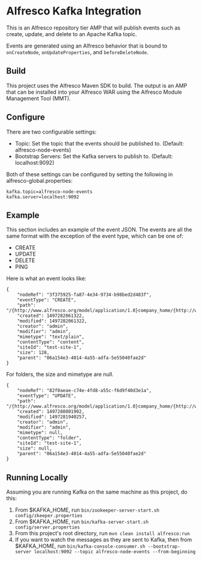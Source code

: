 # Alfresco Kafka Integration

This is an Alfresco repository tier AMP that will publish events such as create, update, and delete to an Apache Kafka
topic.

Events are generated using an Alfresco behavior that is bound to `onCreateNode`, `onUpdateProperties`, and `beforeDeleteNode`.

## Build

This project uses the Alfresco Maven SDK to build. The output is an AMP that can be installed into your Alfresco WAR
using the Alfresco Module Management Tool (MMT).

## Configure

There are two configurable settings:

* Topic: Set the topic that the events should be published to. (Default: alfresco-node-events)
* Bootstrap Servers: Set the Kafka servers to publish to. (Default: localhost:9092)

Both of these settings can be configured by setting the following in alfresco-global.properties:

    kafka.topic=alfresco-node-events
    kafka.server=localhost:9092

## Example

This section includes an example of the event JSON. The events are all the same format with the exception of the event
type, which can be one of:

* CREATE
* UPDATE
* DELETE
* PING

Here is what an event looks like:

    {
	    "nodeRef": "3f375925-fa87-4e34-9734-b98bed2d483f",
	    "eventType": "CREATE",
	    "path": "/{http://www.alfresco.org/model/application/1.0}company_home/{http://www.alfresco.org/model/site/1.0}sites/{http://www.alfresco.org/model/content/1.0}swsdp/{http://www.alfresco.org/model/content/1.0}documentLibrary/{http://www.alfresco.org/model/content/1.0}test/{http://www.alfresco.org/model/content/1.0}test2.txt",
        "created": 1497282061322,
        "modified": 1497282061322,
        "creator": "admin",
        "modifier": "admin",
        "mimetype": "text/plain",
        "contentType": "content",
        "siteId": "test-site-1",
        "size": 128,
        "parent": "06a154e3-4014-4a55-adfa-5e55040fae2d"
	}

For folders, the size and mimetype are null.

    {
    	"nodeRef": "82f0aeae-c74e-4fd8-a55c-f6d9f40d3e1a",
    	"eventType": "UPDATE",
    	"path": "/{http://www.alfresco.org/model/application/1.0}company_home/{http://www.alfresco.org/model/site/1.0}sites/{http://www.alfresco.org/model/content/1.0}swsdp/{http://www.alfresco.org/model/content/1.0}documentLibrary/{http://www.alfresco.org/model/content/1.0}test/{http://www.alfresco.org/model/content/1.0}test1",
    	"created": 1497280801902,
    	"modified": 1497281940257,
    	"creator": "admin",
    	"modifier": "admin",
    	"mimetype": null,
    	"contentType": "folder",
        "siteId": "test-site-1",
    	"size": null,
    	"parent": "06a154e3-4014-4a55-adfa-5e55040fae2d"
    }

## Running Locally

Assuming you are running Kafka on the same machine as this project, do this:

1. From $KAFKA_HOME, run `bin/zookeeper-server-start.sh config/zkeeper.properties`
2. From $KAFKA_HOME, run `bin/kafka-server-start.sh config/server.properties`
3. From this project's root directory, run `mvn clean install alfresco:run`
4. If you want to watch the messages as they are sent to Kafka, then from $KAFKA_HOME, run `bin/kafka-console-consumer.sh --bootstrap-server localhost:9092 --topic alfresco-node-events --from-beginning`
